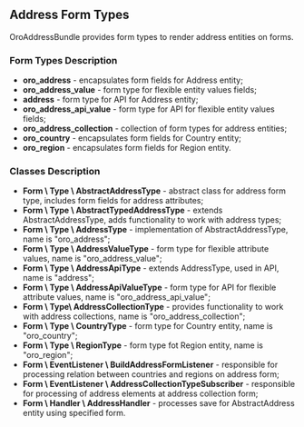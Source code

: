 Address Form Types
------------------

OroAddressBundle provides form types to render address entities on forms.

### Form Types Description

* **oro\_address** - encapsulates form fields for Address entity;
* **oro\_address\_value** - form type for flexible entity values fields;
* **address** - form type for API for Address entity;
* **oro\_address\_api\_value** - form type for API for flexible entity values fields;
* **oro\_address\_collection** - collection of form types for address entities;
* **oro\_country** - encapsulates form fields for Country entity;
* **oro\_region** - encapsulates form fields for Region entity.

### Classes Description

* **Form \ Type \ AbstractAddressType** - abstract class for address form type, includes form fields
for address attributes;
* **Form \ Type \ AbstractTypedAddressType** - extends AbstractAddressType, adds functionality
to work with address types;
* **Form \ Type \ AddressType** - implementation of AbstractAddressType, name is "oro_address";
* **Form \ Type \ AddressValueType** - form type for flexible attribute values, name is "oro_address_value";
* **Form \ Type \ AddressApiType** - extends AddressType, used in API, name is "address";
* **Form \ Type \ AddressApiValueType** - form type for API for flexible attribute values,
name is "oro_address_api_value";
* **Form \ Type\ AddressCollectionType** - provides functionality to work with address collections,
name is "oro_address_collection";
* **Form \ Type \ CountryType** - form type for Country entity, name is "oro_country";
* **Form \ Type \ RegionType** - form type fot Region entity, name is "oro_region";
* **Form \ EventListener \ BuildAddressFormListener** - responsible for processing relation
between countries and regions on address form;
* **Form \ EventListener \ AddressCollectionTypeSubscriber** - responsible for processing
of address elements at address collection form;
* **Form \ Handler \ AddressHandler** - processes save for AbstractAddress entity using specified form.
